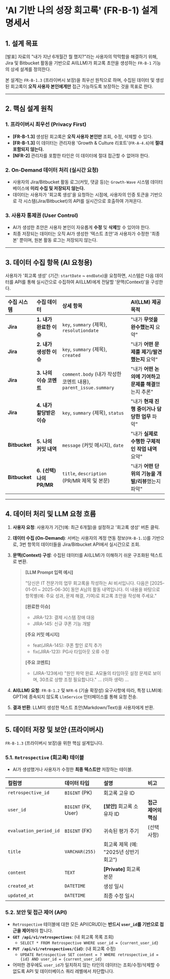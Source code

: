 # 'AI 기반 나의 성장 회고록' (FR-B-1) 설계 명세서

## 1. 설계 목표
[발표] 자료의 "내가 지난 6개월간 뭘 했지?"라는 사용자의 막막함을 해결하기 위해, Jira 및 Bitbucket 활동을 기반으로 AI(LLM)가 회고록 초안을 생성하는 `FR-B-1` 기능의 상세 설계를 정의한다.

본 설계는 `FR-B-1.3` (프라이버시 보장)을 최우선 원칙으로 하며, 수집된 데이터 및 생성된 회고록이 **오직 사용자 본인에게만** 접근 가능하도록 보장하는 것을 목표로 한다.

---

## 2. 핵심 설계 원칙

### 1. 프라이버시 최우선 (Privacy First)
* **[FR-B-1.3]** 생성된 회고록은 **오직 사용자 본인만** 조회, 수정, 삭제할 수 있다.
* **[FR-B-1.3]** 이 데이터는 관리자용 'Growth & Culture 리포트'(`FR-A-4.6`)에 **절대 포함되지 않는다.**
* **[NFR-2]** 관리자를 포함한 타인은 이 데이터에 절대 접근할 수 없어야 한다.

### 2. On-Demand 데이터 처리 (실시간 요청)
* 사용자의 Jira/Bitbucket 활동 로그(커밋, 댓글 등)는 `Growth-Wave` 시스템 데이터베이스에 **미리 수집 및 저장되지 않는다.**
* 데이터는 사용자가 '회고록 생성'을 요청하는 시점에, 사용자의 인증 토큰을 기반으로 각 시스템(Jira/Bitbucket)의 API를 실시간으로 호출하여 가져온다.

### 3. 사용자 통제권 (User Control)
* AI가 생성한 초안은 사용자 본인이 자유롭게 **수정** 및 **삭제**할 수 있어야 한다.
* 최종 저장되는 데이터는 오직 AI가 생성한 '텍스트 초안'과 사용자가 수정한 '최종본' 뿐이며, 원본 활동 로그는 저장되지 않는다.

---

## 3. 데이터 수집 항목 (AI 요청용)

사용자가 '회고록 생성' (기간: `startDate` ~ `endDate`)을 요청하면, 시스템은 다음 데이터를 API를 통해 실시간으로 수집하여 AI(LLM)에게 전달할 '문맥(Context)'을 구성한다.

| 수집 시스템 | 수집 데이터 | 상세 항목 | AI(LLM) 제공 목적 |
| :--- | :--- | :--- | :--- |
| **Jira** | **1. 내가 완료한 이슈** | `key`, `summary` (제목), `resolutiondate` | "내가 **무엇을 완수했는지** 요약" |
| **Jira** | **2. 내가 생성한 이슈** | `key`, `summary` (제목), `created` | "내가 **어떤 문제를 제기/발견했는지** 요약" |
| **Jira** | **3. 나의 이슈 코멘트** | `comment.body` (내가 작성한 코멘트 내용), `parent_issue.summary` | "내가 **어떤 논의에 기여하고 문제를 해결**했는지 추론" |
| **Jira** | **4. 내가 할당받은 이슈** | `key`, `summary` (제목), `status` | "내가 **현재 진행 중이거나 담당한 업무** 파악" |
| **Bitbucket** | **5. 나의 커밋 내역** | `message` (커밋 메시지), `date` | "내가 **실제로 수행한 구체적인 작업 내역** 요약" |
| **Bitbucket** | **6. (선택) 나의 PR/MR** | `title`, `description` (PR/MR 제목 및 본문) | "내가 **어떤 단위의 기능을 개발/리뷰**했는지 파악" |

---

## 4. 데이터 처리 및 LLM 요청 흐름

1.  **사용자 요청**: 사용자가 기간(예: 최근 6개월)을 설정하고 '회고록 생성' 버튼 클릭.
2.  **데이터 수집 (On-Demand)**: 서버는 사용자의 계정 연동 정보(`FR-B-1.1`)를 기반으로, 3번 항목의 데이터들을 Jira/Bitbucket API에서 실시간으로 조회.
3.  **문맥(Context) 구성**: 수집된 데이터를 AI(LLM)가 이해하기 쉬운 구조화된 텍스트로 변환.
    > **[LLM Prompt 입력 예시]**
    >
    > "당신은 IT 전문가의 업무 회고록을 작성하는 AI 비서입니다. 다음은 [2025-01-01 ~ 2025-06-30] 동안 A님의 활동 내역입니다. 이 내용을 바탕으로 항목별(예: 주요 성과, 문제 해결, 기여)로 회고록 초안을 작성해 주세요."
    >
    > **[완료한 이슈]**
    > - JIRA-123: 결제 시스템 장애 대응
    > - JIRA-145: 신규 쿠폰 기능 개발
    >
    > **[주요 커밋 메시지]**
    > - feat(JIRA-145): 쿠폰 할인 로직 추가
    > - fix(JIRA-123): PG사 타임아웃 오류 수정
    >
    > **[주요 코멘트]**
    > - (JIRA-123에서) "원인 파악 완료. A모듈의 타임아웃 설정 문제로 보이며, 30초로 상향 조정 필요합니다."
    > ... (이하 생략) ...

4.  **AI(LLM) 요청**: `FR-B-1.2` 및 `NFR-6` (기술 확장성) 요구사항에 따라, 특정 LLM(예: GPT)에 종속되지 않도록 `LlmService` 인터페이스를 통해 요청 전송.
5.  **결과 반환**: LLM이 생성한 텍스트 초안(Markdown/Text)을 사용자에게 반환.

---

## 5. 데이터 저장 및 보안 (프라이버시)

`FR-B-1.3` (프라이버시 보장)을 위한 핵심 설계입니다.

### 5.1. `Retrospective` (회고록) 테이블
* AI가 생성했거나 사용자가 수정한 **최종 텍스트만** 저장하는 테이블.

| 컬럼명 | 데이터 타입 | 설명 | 비고 |
| :--- | :--- | :--- | :--- |
| `retrospective_id` | `BIGINT` (PK) | 회고록 고유 ID | |
| `user_id` | `BIGINT` (FK, User) | **[보안]** 회고록 소유자 ID | **접근 제어의 핵심** |
| `evaluation_period_id` | `BIGINT` (FK) | 귀속된 평가 주기 | (선택 사항) |
| `title` | `VARCHAR(255)` | 회고록 제목 (예: "2025년 상반기 회고") | |
| `content` | `TEXT` | **[Private]** 회고록 본문 | |
| `created_at` | `DATETIME` | 생성 일시 | |
| `updated_at` | `DATETIME` | 최종 수정 일시 | |

### 5.2. 보안 및 접근 제어 (API)
* `Retrospective` 테이블에 대한 모든 API(CRUD)는 **반드시 `user_id`를 기반으로 접근을 제어**해야 합니다.
* **`GET /api/v1/retrospectives`**: (내 회고록 목록 조회)
    * `SELECT * FROM Retrospective WHERE user_id = {current_user_id}`
* **`PUT /api/v1/retrospectives/{id}`**: (내 회고록 수정)
    * `UPDATE Retrospective SET content = ? WHERE retrospective_id = {id} AND user_id = {current_user_id}`
* 어떠한 경우에도 `user_id`가 일치하지 않는 타인의 데이터는 조회/수정/삭제할 수 없도록 API 및 데이터베이스 쿼리 레벨에서 차단합니다.
